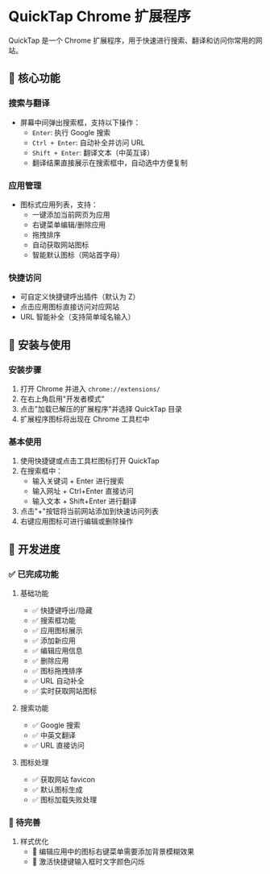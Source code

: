 # QuickTap Chrome 扩展程序

QuickTap 是一个 Chrome 扩展程序，用于快速进行搜索、翻译和访问你常用的网站。

## 🎯 核心功能

### 搜索与翻译
- 屏幕中间弹出搜索框，支持以下操作：
  - `Enter`: 执行 Google 搜索
  - `Ctrl + Enter`: 自动补全并访问 URL
  - `Shift + Enter`: 翻译文本（中英互译）
  - 翻译结果直接展示在搜索框中，自动选中方便复制

### 应用管理
- 图标式应用列表，支持：
  - 一键添加当前网页为应用
  - 右键菜单编辑/删除应用
  - 拖拽排序
  - 自动获取网站图标
  - 智能默认图标（网站首字母）

### 快捷访问
- 可自定义快捷键呼出插件（默认为 Z）
- 点击应用图标直接访问对应网站
- URL 智能补全（支持简单域名输入）

## 🔧 安装与使用

### 安装步骤
1. 打开 Chrome 并进入 `chrome://extensions/`
2. 在右上角启用"开发者模式"
3. 点击"加载已解压的扩展程序"并选择 QuickTap 目录
4. 扩展程序图标将出现在 Chrome 工具栏中

### 基本使用
1. 使用快捷键或点击工具栏图标打开 QuickTap
2. 在搜索框中：
   - 输入关键词 + Enter 进行搜索
   - 输入网址 + Ctrl+Enter 直接访问
   - 输入文本 + Shift+Enter 进行翻译
3. 点击"+"按钮将当前网站添加到快速访问列表
4. 右键应用图标可进行编辑或删除操作

## 📝 开发进度

### ✅ 已完成功能
1. 基础功能
   - ✅ 快捷键呼出/隐藏
   - ✅ 搜索框功能
   - ✅ 应用图标展示
   - ✅ 添加新应用
   - ✅ 编辑应用信息
   - ✅ 删除应用
   - ✅ 图标拖拽排序
   - ✅ URL 自动补全
   - ✅ 实时获取网站图标

2. 搜索功能
   - ✅ Google 搜索
   - ✅ 中英文翻译
   - ✅ URL 直接访问

3. 图标处理
   - ✅ 获取网站 favicon
   - ✅ 默认图标生成
   - ✅ 图标加载失败处理

### 🚧 待完善
1. 样式优化
   - 🚧 编辑应用中的图标右键菜单需要添加背景模糊效果
   - 🚧 激活快捷键输入框时文字颜色闪烁
